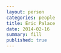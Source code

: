 ```yaml
---
layout: person
categories: people
title: Eric Palace
date: 2014-02-16
summary: fill
published: true
---
```


